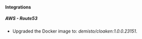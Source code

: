 #### Integrations
##### AWS - Route53
- Upgraded the Docker image to: *demisto/cloaken:1.0.0.23151*.
